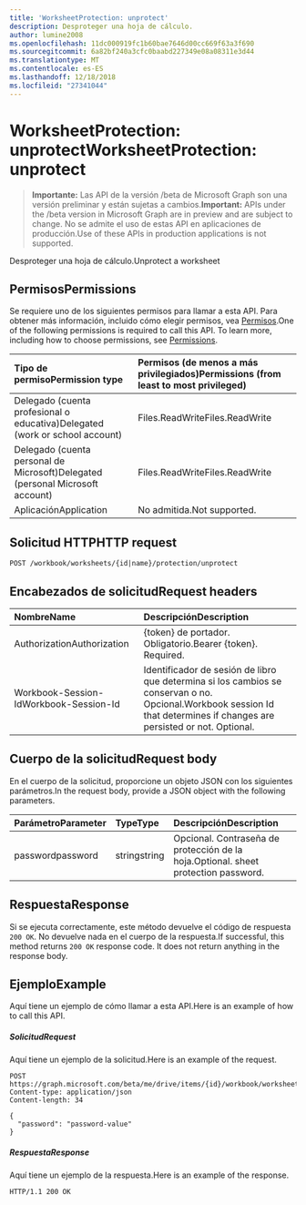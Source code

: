 ```yaml
---
title: 'WorksheetProtection: unprotect'
description: Desproteger una hoja de cálculo.
author: lumine2008
ms.openlocfilehash: 11dc000919fc1b60bae7646d00cc669f63a3f690
ms.sourcegitcommit: 6a82bf240a3cfc0baabd227349e08a08311e3d44
ms.translationtype: MT
ms.contentlocale: es-ES
ms.lasthandoff: 12/18/2018
ms.locfileid: "27341044"
---
```

# <a name="worksheetprotection-unprotect"></a><span data-ttu-id="70612-103">WorksheetProtection: unprotect</span><span class="sxs-lookup"><span data-stu-id="70612-103">WorksheetProtection: unprotect</span></span>

> <span data-ttu-id="70612-104">**Importante:** Las API de la versión /beta de Microsoft Graph son una versión preliminar y están sujetas a cambios.</span><span class="sxs-lookup"><span data-stu-id="70612-104">**Important:** APIs under the /beta version in Microsoft Graph are in preview and are subject to change.</span></span> <span data-ttu-id="70612-105">No se admite el uso de estas API en aplicaciones de producción.</span><span class="sxs-lookup"><span data-stu-id="70612-105">Use of these APIs in production applications is not supported.</span></span>

<span data-ttu-id="70612-106">Desproteger una hoja de cálculo.</span><span class="sxs-lookup"><span data-stu-id="70612-106">Unprotect a worksheet</span></span>
## <a name="permissions"></a><span data-ttu-id="70612-107">Permisos</span><span class="sxs-lookup"><span data-stu-id="70612-107">Permissions</span></span>
<span data-ttu-id="70612-p102">Se requiere uno de los siguientes permisos para llamar a esta API. Para obtener más información, incluido cómo elegir permisos, vea [Permisos](/graph/permissions-reference).</span><span class="sxs-lookup"><span data-stu-id="70612-p102">One of the following permissions is required to call this API. To learn more, including how to choose permissions, see [Permissions](/graph/permissions-reference).</span></span>

|<span data-ttu-id="70612-110">Tipo de permiso</span><span class="sxs-lookup"><span data-stu-id="70612-110">Permission type</span></span>      | <span data-ttu-id="70612-111">Permisos (de menos a más privilegiados)</span><span class="sxs-lookup"><span data-stu-id="70612-111">Permissions (from least to most privileged)</span></span>              |
|:--------------------|:---------------------------------------------------------|
|<span data-ttu-id="70612-112">Delegado (cuenta profesional o educativa)</span><span class="sxs-lookup"><span data-stu-id="70612-112">Delegated (work or school account)</span></span> | <span data-ttu-id="70612-113">Files.ReadWrite</span><span class="sxs-lookup"><span data-stu-id="70612-113">Files.ReadWrite</span></span>    |
|<span data-ttu-id="70612-114">Delegado (cuenta personal de Microsoft)</span><span class="sxs-lookup"><span data-stu-id="70612-114">Delegated (personal Microsoft account)</span></span> | <span data-ttu-id="70612-115">Files.ReadWrite</span><span class="sxs-lookup"><span data-stu-id="70612-115">Files.ReadWrite</span></span>    |
|<span data-ttu-id="70612-116">Aplicación</span><span class="sxs-lookup"><span data-stu-id="70612-116">Application</span></span> | <span data-ttu-id="70612-117">No admitida.</span><span class="sxs-lookup"><span data-stu-id="70612-117">Not supported.</span></span> |

## <a name="http-request"></a><span data-ttu-id="70612-118">Solicitud HTTP</span><span class="sxs-lookup"><span data-stu-id="70612-118">HTTP request</span></span>
<!-- { "blockType": "ignored" } -->
```http
POST /workbook/worksheets/{id|name}/protection/unprotect

```
## <a name="request-headers"></a><span data-ttu-id="70612-119">Encabezados de solicitud</span><span class="sxs-lookup"><span data-stu-id="70612-119">Request headers</span></span>
| <span data-ttu-id="70612-120">Nombre</span><span class="sxs-lookup"><span data-stu-id="70612-120">Name</span></span>       | <span data-ttu-id="70612-121">Descripción</span><span class="sxs-lookup"><span data-stu-id="70612-121">Description</span></span>|
|:---------------|:----------|
| <span data-ttu-id="70612-122">Authorization</span><span class="sxs-lookup"><span data-stu-id="70612-122">Authorization</span></span>  | <span data-ttu-id="70612-p103">{token} de portador. Obligatorio.</span><span class="sxs-lookup"><span data-stu-id="70612-p103">Bearer {token}. Required.</span></span> |
| <span data-ttu-id="70612-125">Workbook-Session-Id</span><span class="sxs-lookup"><span data-stu-id="70612-125">Workbook-Session-Id</span></span>  | <span data-ttu-id="70612-p104">Identificador de sesión de libro que determina si los cambios se conservan o no. Opcional.</span><span class="sxs-lookup"><span data-stu-id="70612-p104">Workbook session Id that determines if changes are persisted or not. Optional.</span></span>|

## <a name="request-body"></a><span data-ttu-id="70612-128">Cuerpo de la solicitud</span><span class="sxs-lookup"><span data-stu-id="70612-128">Request body</span></span>
<span data-ttu-id="70612-129">En el cuerpo de la solicitud, proporcione un objeto JSON con los siguientes parámetros.</span><span class="sxs-lookup"><span data-stu-id="70612-129">In the request body, provide a JSON object with the following parameters.</span></span>

| <span data-ttu-id="70612-130">Parámetro</span><span class="sxs-lookup"><span data-stu-id="70612-130">Parameter</span></span>    | <span data-ttu-id="70612-131">Type</span><span class="sxs-lookup"><span data-stu-id="70612-131">Type</span></span>   |<span data-ttu-id="70612-132">Descripción</span><span class="sxs-lookup"><span data-stu-id="70612-132">Description</span></span>|
|:---------------|:--------|:----------|
|<span data-ttu-id="70612-133">password</span><span class="sxs-lookup"><span data-stu-id="70612-133">password</span></span>|<span data-ttu-id="70612-134">string</span><span class="sxs-lookup"><span data-stu-id="70612-134">string</span></span>|<span data-ttu-id="70612-p105">Opcional. Contraseña de protección de la hoja.</span><span class="sxs-lookup"><span data-stu-id="70612-p105">Optional. sheet protection password.</span></span>|

## <a name="response"></a><span data-ttu-id="70612-137">Respuesta</span><span class="sxs-lookup"><span data-stu-id="70612-137">Response</span></span>

<span data-ttu-id="70612-p106">Si se ejecuta correctamente, este método devuelve el código de respuesta `200 OK`. No devuelve nada en el cuerpo de la respuesta.</span><span class="sxs-lookup"><span data-stu-id="70612-p106">If successful, this method returns `200 OK` response code. It does not return anything in the response body.</span></span>

## <a name="example"></a><span data-ttu-id="70612-140">Ejemplo</span><span class="sxs-lookup"><span data-stu-id="70612-140">Example</span></span>
<span data-ttu-id="70612-141">Aquí tiene un ejemplo de cómo llamar a esta API.</span><span class="sxs-lookup"><span data-stu-id="70612-141">Here is an example of how to call this API.</span></span>
##### <a name="request"></a><span data-ttu-id="70612-142">Solicitud</span><span class="sxs-lookup"><span data-stu-id="70612-142">Request</span></span>
<span data-ttu-id="70612-143">Aquí tiene un ejemplo de la solicitud.</span><span class="sxs-lookup"><span data-stu-id="70612-143">Here is an example of the request.</span></span>
<!-- {
  "blockType": "request",
  "name": "worksheetprotection_unprotect"
}-->
```http
POST https://graph.microsoft.com/beta/me/drive/items/{id}/workbook/worksheets/{id|name}/protection/unprotect
Content-type: application/json
Content-length: 34

{
  "password": "password-value"
}
```

##### <a name="response"></a><span data-ttu-id="70612-144">Respuesta</span><span class="sxs-lookup"><span data-stu-id="70612-144">Response</span></span>
<span data-ttu-id="70612-145">Aquí tiene un ejemplo de la respuesta.</span><span class="sxs-lookup"><span data-stu-id="70612-145">Here is an example of the response.</span></span> 
<!-- {
  "blockType": "response",
  "truncated": true,
  "@odata.type": "microsoft.graph.none"
} -->
```http
HTTP/1.1 200 OK
```

<!-- uuid: 8fcb5dbc-d5aa-4681-8e31-b001d5168d79
2015-10-25 14:57:30 UTC -->
<!-- {
  "type": "#page.annotation",
  "description": "WorksheetProtection: unprotect",
  "keywords": "",
  "section": "documentation",
  "tocPath": ""
}-->